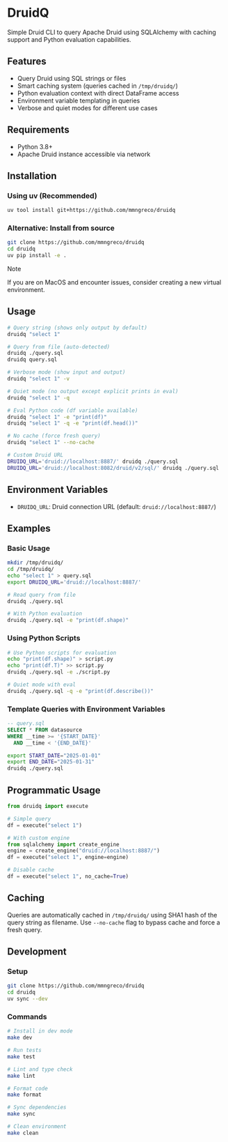 # DruidQ

Simple Druid CLI to query Apache Druid using SQLAlchemy with caching support and Python evaluation capabilities.

## Features

- Query Druid using SQL strings or files
- Smart caching system (queries cached in `/tmp/druidq/`)
- Python evaluation context with direct DataFrame access
- Environment variable templating in queries
- Verbose and quiet modes for different use cases

## Requirements

- Python 3.8+
- Apache Druid instance accessible via network

## Installation

### Using uv (Recommended)

```bash
uv tool install git+https://github.com/mmngreco/druidq
```

### Alternative: Install from source

```bash
git clone https://github.com/mmngreco/druidq
cd druidq
uv pip install -e .
```

> [!Note]
> If you are on MacOS and encounter issues, consider creating a new virtual environment.

## Usage

```bash
# Query string (shows only output by default)
druidq "select 1"

# Query from file (auto-detected)
druidq ./query.sql
druidq query.sql

# Verbose mode (show input and output)
druidq "select 1" -v

# Quiet mode (no output except explicit prints in eval)
druidq "select 1" -q

# Eval Python code (df variable available)
druidq "select 1" -e "print(df)"
druidq "select 1" -q -e "print(df.head())"

# No cache (force fresh query)
druidq "select 1" --no-cache

# Custom Druid URL
DRUIDQ_URL='druid://localhost:8887/' druidq ./query.sql
DRUIDQ_URL='druid://localhost:8082/druid/v2/sql/' druidq ./query.sql
```

## Environment Variables

- `DRUIDQ_URL`: Druid connection URL (default: `druid://localhost:8887/`)

## Examples

### Basic Usage

```bash
mkdir /tmp/druidq/
cd /tmp/druidq/
echo "select 1" > query.sql
export DRUIDQ_URL='druid://localhost:8887/'

# Read query from file
druidq ./query.sql

# With Python evaluation
druidq ./query.sql -e "print(df.shape)"
```

### Using Python Scripts

```bash
# Use Python scripts for evaluation
echo "print(df.shape)" > script.py
echo "print(df.T)" >> script.py
druidq ./query.sql -e ./script.py

# Quiet mode with eval
druidq ./query.sql -q -e "print(df.describe())"
```

### Template Queries with Environment Variables

```sql
-- query.sql
SELECT * FROM datasource 
WHERE __time >= '{START_DATE}' 
  AND __time < '{END_DATE}'
```

```bash
export START_DATE="2025-01-01"
export END_DATE="2025-01-31"
druidq ./query.sql
```

## Programmatic Usage

```python
from druidq import execute

# Simple query
df = execute("select 1")

# With custom engine
from sqlalchemy import create_engine
engine = create_engine("druid://localhost:8887/")
df = execute("select 1", engine=engine)

# Disable cache
df = execute("select 1", no_cache=True)
```

## Caching

Queries are automatically cached in `/tmp/druidq/` using SHA1 hash of the query string as filename. Use `--no-cache` flag to bypass cache and force a fresh query.

## Development

### Setup

```bash
git clone https://github.com/mmngreco/druidq
cd druidq
uv sync --dev
```

### Commands

```bash
# Install in dev mode
make dev

# Run tests
make test

# Lint and type check
make lint

# Format code
make format

# Sync dependencies
make sync

# Clean environment
make clean
```
